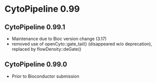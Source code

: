 # CytoPipeline 0.99

## CytoPipeline 0.99.1

- Maintenance due to Bioc version change (3.17)
- removed use of openCyto::gate_tail() (disappeared w/o deprecation), replaced
by flowDensity::deGate()

## CytoPipeline 0.99.0

- Prior to Bioconductor submission
